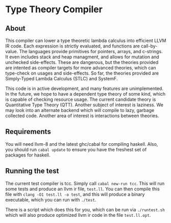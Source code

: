 # Type Theory Compiler

## About

This compiler can lower a type theoretic lambda calculus into efficient LLVM IR code.
Each expression is strictly evaluated, and functions are call-by-value.
The languages provide primitives for pointers, arrays, and c-strings. It even includes
stack and heap managment, and allows for mutation and unchecked side-effects.
These are dangerous, but the theories provided are intented as compiler targets
for more advanced theories, which can type-check on usages and side-effects. 
So far, the theories provided are Simply-Typed Lambda Calculus (STLC) and SystemF.

This code is in active development, and many features are unimplemented.
In the future, we hope to have a dependent type theory of some kind,
which is capable of checking resource usage. The current candidate theory
is Quantitative Type Theory (QTT).
Another subject of interest is laziness. We may look into an alternate
backend which will compile to lazy, garbage collected code. Another area
of interest is interactions between theories.


## Requirements

You will need llvm-8 and the latest ghc/cabal for compiling haskell.
Also, you should run `cabal update` to ensure you have the freshest
set of packages for haskell.

## Running the test

The current test compiler is tcc. Simply call `cabal new-run tcc`.
This will run some tests and produce an llvm ir file, `test.ll`.
You can then compile this file with `clang -O1 test.ll -o test`, and this
will produce a binary executable, which you can run with `./test`.

There is a script which does this for you, which can be run via `./runtest.sh`
which will also produce optimized llvm ir code in the file `test.ll.opt`.